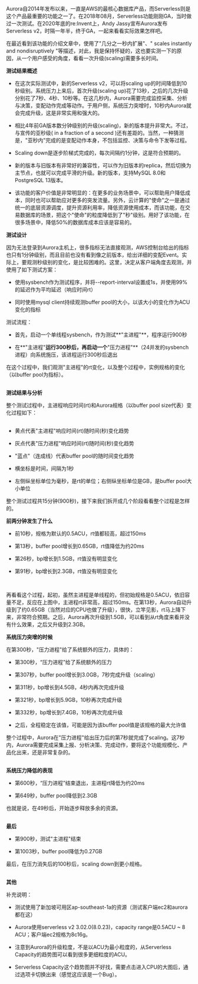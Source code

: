 Aurora自2014年发布以来，一直是AWS的最核心数据库产品，而Serverless则是这个产品最重要的功能之一了。在2018年08月，Serverless功能刚刚GA，当时做过一次测试。在2020年底的re:Invent上，Andy Jassy宣布Aurora发布Serverless v2，时隔一年半，终于GA，一起来看看实际效果怎样吧。

在最近看到该功能的介绍文章中，使用了"几分之一秒内扩展"、" scales instantly and nondisruptively "等描述，对此，我是保持怀疑的，这也要实测一下的原因，从一个用户感受的角度，看看一次升级(scaling)需要多长时间。

**测试结果概述**

-   在这次实际测试中，新的Serverless v2，可以将scaling up的时间降低到10秒级别。系统压力上来后，首次升级(scaling up)花了13秒，之后的几次升级分别花了7秒、4秒、10秒等。在这几秒内，Aurora需要完成监控采集、分析与决策，变配动作完成等动作。于用户侧，系统压力突增时，10秒内Aurora就会完成升级，这是非常实用和强大的。
    
-   相比4年前GA版本数分钟级别的升级(scaling)，新的版本提升非常大。不过，与宣传的亚秒级( in a fraction of a second )还有差距的。当然，一种猜测是，"亚秒内"完成的是变配动作本身，不包括监控、决策与命令下发等过程。
    
-   Scaling down是逐步阶梯式完成的，每次间隔约1分钟，这是符合预期的。
    
-   新的版本与旧版本有非常好的兼容性，可以作为旧版本的replica，然后切换为主节点，也就可以完成平滑的升级。新的版本，支持MySQL 8.0和PostgreSQL 13版本。
    
-   该功能的客户价值是非常明显的：在更多的业务场景中，可以帮助用户降低成本，同时也可以帮助应对更多的突发流量。另外，云计算的"使命"之一是通过统一的底层资源调度，提升资源利用率，降低资源使用成本，而该功能，在交易数据库的场景，把这个"使命"的粒度降低到了"秒"级别。用好了该功能，在很多场景中，降低50%的数据库成本应该是容易的。
    

**测试设计**

因为无法登录到Aurora主机上，很多指标无法直接观测，AWS控制台给出的指标也只有1分钟级别，而且目前也没有看到像之前版本，给出详细的变配Event。实际上，要观测秒级别的变化，是比较困难的。这里，决定从客户端角度去观测，并使用了如下测试方案：

-   使用sysbench作为测试程序，并将--report-interval设置成1s，并使用99%的延迟作为平均延迟（响应时间rt）
    
-   同时使用mysql client持续观测buffer pool的大小，以该大小的变化作为ACU变化的指标
    

测试流程：

-   首先，启动一个单线程sysbench，作为测试**"主进程"**，程序运行900秒
    
-   在**"主进程"**运行300秒后，再启动一个**"压力进程"**（24并发的sysbench进程）向系统施压，该进程运行300秒后退出
    

在这个过程中，我们观测"主进程"的rt变化，以及整个过程中，实例规格的变化（以buffer pool为指标）。

![图片](data:image/gif;base64,iVBORw0KGgoAAAANSUhEUgAAAAEAAAABCAYAAAAfFcSJAAAADUlEQVQImWNgYGBgAAAABQABh6FO1AAAAABJRU5ErkJggg==)

**测试结果与分析**

整个测试过程中，主进程响应时间(rt)和Aurora规格（以buffer pool size代表）变化过程如下：

![图片](data:image/gif;base64,iVBORw0KGgoAAAANSUhEUgAAAAEAAAABCAYAAAAfFcSJAAAADUlEQVQImWNgYGBgAAAABQABh6FO1AAAAABJRU5ErkJggg==)

-   黄点代表"主进程"响应时间(rt)随时间(秒)变化趋势
    
-   灰点代表"压力进程"响应时间(rt)随时间(秒)变化趋势
    
-   "蓝点"（连成线）代表buffer pool的随时间变化趋势
    
-   横坐标是时间，间隔为1秒
    
-   左侧纵坐标单位为毫秒，是rt的单位；右侧纵坐标单位是GB，是buffer pool大小单位
    

整个测试过程共15分钟(900秒)，接下来我们拆开成几个阶段看看整个过程是怎样的。

**前两分钟发生了什么**

-   前10秒，规格为默认的0.5ACU，rt值都较高，超过150ms
    
-   第13秒，buffer pool增长到0.65GB，rt值降低为约20ms
    
-   第26秒，bp增长到1.5GB，rt值没有明显变化
    
-   第91秒，bp增长到2.3GB，rt值没有明显变化
    

![图片](data:image/gif;base64,iVBORw0KGgoAAAANSUhEUgAAAAEAAAABCAYAAAAfFcSJAAAADUlEQVQImWNgYGBgAAAABQABh6FO1AAAAABJRU5ErkJggg==)

![图片](data:image/gif;base64,iVBORw0KGgoAAAANSUhEUgAAAAEAAAABCAYAAAAfFcSJAAAADUlEQVQImWNgYGBgAAAABQABh6FO1AAAAABJRU5ErkJggg==)

再看看这个过程，起初，虽然主进程是单线程的，但初始规格是0.5ACU，依旧容量不足，反应在上图中，主进程rt非常高，超过150ms。在第13秒，Aurora自动升级到了约0.65GB（当然对应的CPU也做了升级），很快，立竿见影，rt马上降下来，非常符合预期。之后，Aurora再次升级到1.5GB，可以看到从rt角度来看并没有什么效果，之后又升级到2.3GB。

**系统压力突增的时候**

在第300秒，"压力进程"给了系统额外的压力，具体的：

-   第300秒，“压力进程”给了系统额外的压力
    
-   第307秒，buffer pool增长到3.0GB，7秒完成升级（scaling）
    
-   第311秒，bp增长到4.5GB，4秒内再次完成升级
    
-   第321秒，bp增长到5.9GB，10秒再次完成升级
    
-   第332秒，bp增长到7.4GB，10秒再次完成升级
    
-   之后，全程稳定在该值，可能是因为该buffer pool值是该规格的最大允许值
    

整个过程中，Aurora在"压力进程"给出压力后的第7秒就完成了scaling。这7秒内，Aurora需要完成采集上报、分析决策、完成动作，要将这个功能规模化、产品化出来，还是非常复杂的。

![图片](data:image/gif;base64,iVBORw0KGgoAAAANSUhEUgAAAAEAAAABCAYAAAAfFcSJAAAADUlEQVQImWNgYGBgAAAABQABh6FO1AAAAABJRU5ErkJggg==)

**系统压力降低的表现**

-   第600秒，“压力进程”结束退出，主进程rt降低为约20ms  
    
-   第649秒，buffer pool降低到2.3GB
    

也就是说，在49秒后，开始逐步释放多余的资源。

![图片](data:image/gif;base64,iVBORw0KGgoAAAANSUhEUgAAAAEAAAABCAYAAAAfFcSJAAAADUlEQVQImWNgYGBgAAAABQABh6FO1AAAAABJRU5ErkJggg==)

**最后**

-   第900秒，测试"主进程"结束
    
-   第1003秒，buffer pool降低为0.27GB
    

最后，在压力消失后的100秒后，scaling down到更小规格。

![图片](data:image/gif;base64,iVBORw0KGgoAAAANSUhEUgAAAAEAAAABCAYAAAAfFcSJAAAADUlEQVQImWNgYGBgAAAABQABh6FO1AAAAABJRU5ErkJggg==)

**其他**

补充说明：

-   测试使用了新加坡可用区ap-southeast-1a的资源（测试客户端ec2和aurora都在这）
    
-   Aurora使用serverless v2 3.02.0(8.0.23)，capacity range是0.5ACU ~ 8 ACU；客户端ec2规格为8c16g。
    
-   注意到Aurora的升级粒度，不是以ACU为最小粒度的，从Serverless Capacity的趋势图可以看到很多更细粒度的ACU。
    
-   Serverless Capacity这个趋势图并不好找，需要点击进入CPU的大图后，通过选项卡切换出来（感觉这应该是一个Bug）。